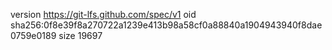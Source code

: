 version https://git-lfs.github.com/spec/v1
oid sha256:0f8e39f8a270722a1239e413b98a58cf0a88840a1904943940f8dae0759e0189
size 19697
